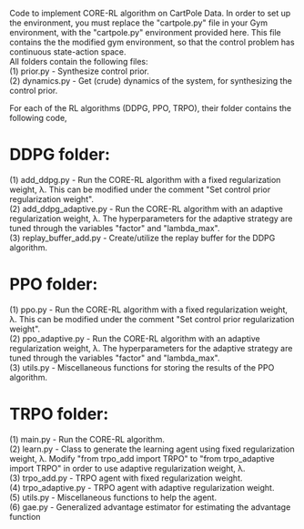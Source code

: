 Code to implement CORE-RL algorithm on CartPole Data. In order to set up the environment, you must replace the "cartpole.py" file in your Gym environment, with the "cartpole.py" environment provided here. This file contains the the modified gym environment, so that the control problem has continuous state-action space. \
All folders contain the following files: \
(1) prior.py - Synthesize control prior. \
(2) dynamics.py - Get (crude) dynamics of the system, for synthesizing the control prior.

For each of the RL algorithms (DDPG, PPO, TRPO), their folder contains the following code,
# DDPG folder:
(1) add_ddpg.py - Run the CORE-RL algorithm with a fixed regularization weight, λ. This can be modified under the comment "Set control prior regularization weight". \
(2) add_ddpg_adaptive.py - Run the CORE-RL algorithm with an adaptive regularization weight, λ. The hyperparameters for the adaptive strategy are tuned through the variables "factor" and "lambda_max". \
(3) replay_buffer_add.py - Create/utilize the replay buffer for the DDPG algorithm.
	
# PPO folder:
(1) ppo.py - Run the CORE-RL algorithm with a fixed regularization weight, λ. This can be modified under the comment "Set control prior regularization weight". \
(2) ppo_adaptive.py - Run the CORE-RL algorithm with an adaptive regularization weight, λ. The hyperparameters for the adaptive strategy are tuned through the variables "factor" and "lambda_max". \
(3) utils.py - Miscellaneous functions for storing the results of the PPO algorithm.

# TRPO folder:
(1) main.py - Run the CORE-RL algorithm. \
(2) learn.py - Class to generate the learning agent using fixed regularization weight, λ. Modify "from trpo_add import TRPO" to "from trpo_adaptive import TRPO" in order to use adaptive regularization weight, λ. \
(3) trpo_add.py - TRPO agent with fixed regularization weight. \
(4) trpo_adaptive.py - TRPO agent with adaptive regularization weight. \
(5) utils.py - Miscellaneous functions to help the agent. \
(6) gae.py - Generalized advantage estimator for estimating the advantage function

